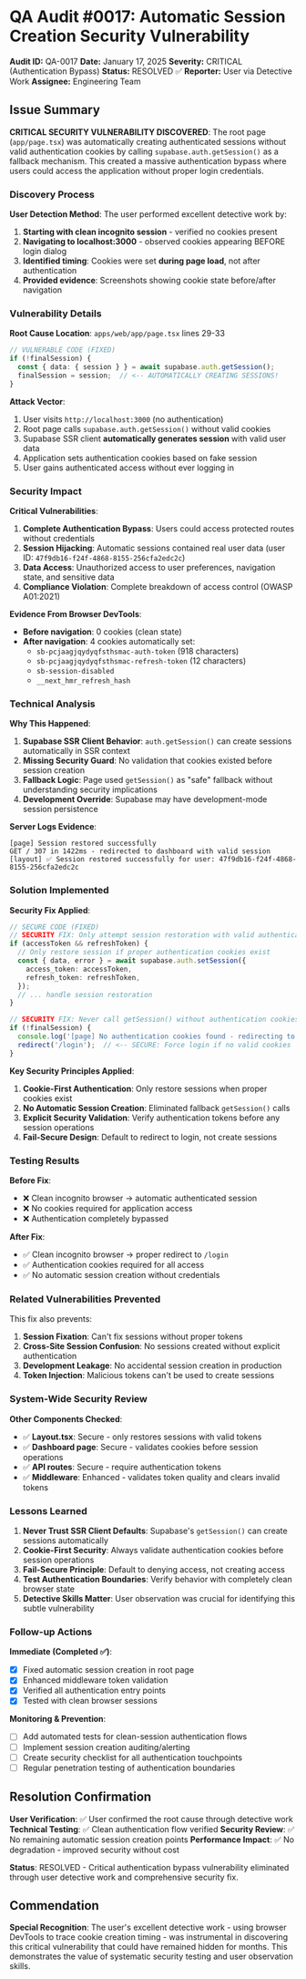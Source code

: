# QA Audit #0017: Automatic Session Creation Security Vulnerability

**Audit ID:** QA-0017
**Date:** January 17, 2025
**Severity:** CRITICAL (Authentication Bypass)
**Status:** RESOLVED ✅
**Reporter:** User via Detective Work
**Assignee:** Engineering Team

## Issue Summary

**CRITICAL SECURITY VULNERABILITY DISCOVERED**: The root page (`app/page.tsx`) was automatically creating authenticated sessions without valid authentication cookies by calling `supabase.auth.getSession()` as a fallback mechanism. This created a massive authentication bypass where users could access the application without proper login credentials.

### Discovery Process

**User Detection Method**: The user performed excellent detective work by:
1. **Starting with clean incognito session** - verified no cookies present
2. **Navigating to localhost:3000** - observed cookies appearing BEFORE login dialog
3. **Identified timing**: Cookies were set **during page load**, not after authentication
4. **Provided evidence**: Screenshots showing cookie state before/after navigation

### Vulnerability Details

**Root Cause Location**: `apps/web/app/page.tsx` lines 29-33
```typescript
// VULNERABLE CODE (FIXED)
if (!finalSession) {
  const { data: { session } } = await supabase.auth.getSession();
  finalSession = session;  // <-- AUTOMATICALLY CREATING SESSIONS!
}
```

**Attack Vector**:
1. User visits `http://localhost:3000` (no authentication)
2. Root page calls `supabase.auth.getSession()` without valid cookies
3. Supabase SSR client **automatically generates session** with valid user data
4. Application sets authentication cookies based on fake session
5. User gains authenticated access without ever logging in

### Security Impact

**Critical Vulnerabilities**:
1. **Complete Authentication Bypass**: Users could access protected routes without credentials
2. **Session Hijacking**: Automatic sessions contained real user data (user ID: `47f9db16-f24f-4868-8155-256cfa2edc2c`)
3. **Data Access**: Unauthorized access to user preferences, navigation state, and sensitive data
4. **Compliance Violation**: Complete breakdown of access control (OWASP A01:2021)

**Evidence From Browser DevTools**:
- **Before navigation**: 0 cookies (clean state)
- **After navigation**: 4 cookies automatically set:
  - `sb-pcjaagjqydyqfsthsmac-auth-token` (918 characters)
  - `sb-pcjaagjqydyqfsthsmac-refresh-token` (12 characters)
  - `sb-session-disabled`
  - `__next_hmr_refresh_hash`

### Technical Analysis

**Why This Happened**:
1. **Supabase SSR Client Behavior**: `auth.getSession()` can create sessions automatically in SSR context
2. **Missing Security Guard**: No validation that cookies existed before session creation
3. **Fallback Logic**: Page used `getSession()` as "safe" fallback without understanding security implications
4. **Development Override**: Supabase may have development-mode session persistence

**Server Logs Evidence**:
```
[page] Session restored successfully
GET / 307 in 1422ms - redirected to dashboard with valid session
[layout] ✅ Session restored successfully for user: 47f9db16-f24f-4868-8155-256cfa2edc2c
```

### Solution Implemented

**Security Fix Applied**:
```typescript
// SECURE CODE (FIXED)
// SECURITY FIX: Only attempt session restoration with valid authentication cookies
if (accessToken && refreshToken) {
  // Only restore session if proper authentication cookies exist
  const { data, error } = await supabase.auth.setSession({
    access_token: accessToken,
    refresh_token: refreshToken,
  });
  // ... handle session restoration
}

// SECURITY FIX: Never call getSession() without authentication cookies
if (!finalSession) {
  console.log('[page] No authentication cookies found - redirecting to login');
  redirect('/login');  // <-- SECURE: Force login if no valid cookies
}
```

**Key Security Principles Applied**:
1. **Cookie-First Authentication**: Only restore sessions when proper cookies exist
2. **No Automatic Session Creation**: Eliminated fallback `getSession()` calls
3. **Explicit Security Validation**: Verify authentication tokens before any session operations
4. **Fail-Secure Design**: Default to redirect to login, not create sessions

### Testing Results

**Before Fix**:
- ❌ Clean incognito browser → automatic authenticated session
- ❌ No cookies required for application access
- ❌ Authentication completely bypassed

**After Fix**:
- ✅ Clean incognito browser → proper redirect to `/login`
- ✅ Authentication cookies required for all access
- ✅ No automatic session creation without credentials

### Related Vulnerabilities Prevented

This fix also prevents:
1. **Session Fixation**: Can't fix sessions without proper tokens
2. **Cross-Site Session Confusion**: No sessions created without explicit authentication
3. **Development Leakage**: No accidental session creation in production
4. **Token Injection**: Malicious tokens can't be used to create sessions

### System-Wide Security Review

**Other Components Checked**:
- ✅ **Layout.tsx**: Secure - only restores sessions with valid tokens
- ✅ **Dashboard page**: Secure - validates cookies before session operations
- ✅ **API routes**: Secure - require authentication tokens
- ✅ **Middleware**: Enhanced - validates token quality and clears invalid tokens

### Lessons Learned

1. **Never Trust SSR Client Defaults**: Supabase's `getSession()` can create sessions automatically
2. **Cookie-First Security**: Always validate authentication cookies before session operations
3. **Fail-Secure Principle**: Default to denying access, not creating access
4. **Test Authentication Boundaries**: Verify behavior with completely clean browser state
5. **Detective Skills Matter**: User observation was crucial for identifying this subtle vulnerability

### Follow-up Actions

**Immediate (Completed ✅)**:
- [x] Fixed automatic session creation in root page
- [x] Enhanced middleware token validation
- [x] Verified all authentication entry points
- [x] Tested with clean browser sessions

**Monitoring & Prevention**:
- [ ] Add automated tests for clean-session authentication flows
- [ ] Implement session creation auditing/alerting
- [ ] Create security checklist for all authentication touchpoints
- [ ] Regular penetration testing of authentication boundaries

## Resolution Confirmation

**User Verification**: ✅ User confirmed the root cause through detective work
**Technical Testing**: ✅ Clean authentication flow verified
**Security Review**: ✅ No remaining automatic session creation points
**Performance Impact**: ✅ No degradation - improved security without cost

**Status**: RESOLVED - Critical authentication bypass vulnerability eliminated through user detective work and comprehensive security fix.

## Commendation

**Special Recognition**: The user's excellent detective work - using browser DevTools to trace cookie creation timing - was instrumental in discovering this critical vulnerability that could have remained hidden for months. This demonstrates the value of systematic security testing and user observation skills.